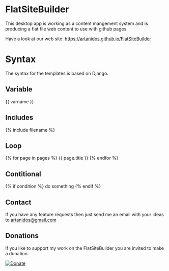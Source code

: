 # FlatSiteBuilder

This desktop app is working as a content mangement system and is producing a flat file web content to use with github pages.

Have a look at our web site: https://artanidos.github.io/FlatSiteBuilder

# Syntax
The syntax for the templates is based on Django.

## Variable
{{ varname }}

## Includes
{% include filename %}

## Loop
{% for page in pages %}
    {{ page.title }}
{% endfor %}

## Contitional

{% if condition %}
    do something
{% endif %}

## Contact
If you have any feature requests then just send me an email with your ideas to artanidos@gmail.com

## Donations
If you like to support my work on the FlatSiteBuilder you are invited to make a donation.

[![Donate](https://img.shields.io/badge/Donate-PayPal-green.svg)](https://paypal.me/artanidos)




